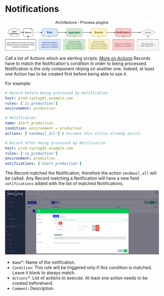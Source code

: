 # Notifications

![Architecture](images/architecture.png)

Call a list of Actions which are alerting scripts. [More on Actions](09_Actions.md)
Records have to match the Notification's condition in order to being processed.
Notification is the only component relying on another one. Indeed, at least one Action has to be created first before being able to use it.

For example:

```yaml
# Record before being processed by Notification
host: prod-syslog01.example.com
rules: ['is_production']
environment: production
```
```yaml
# Notification
name: alert_production
condition: environment = production
actions: ['sendmail_all'] # Assumes this action already exists
```
```yaml
# Record after being processed by Notification
host: prod-syslog01.example.com
rules: ['is_production']
environment: production
notifications: ['alert_production']
```

The Record matched the Notification, therefore the action `sendmail_all` will be called.
Any Record matching a Notification will have a new field `notifications` added with the list of matched Notifications.


![Notifications](images/web_notifications.png)

* `Name`*: Name of the notification.
* `Condition`: This rule will be triggered only if this condition is matched. Leave it blank to always match.
* `Actions`*: List of actions to execute. At least one action needs to be created beforehand.
* `Comment`: Description.

